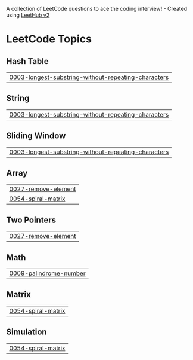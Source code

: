 A collection of LeetCode questions to ace the coding interview! - Created using [LeetHub v2](https://github.com/arunbhardwaj/LeetHub-2.0)
<!---LeetCode Topics Start-->
# LeetCode Topics
## Hash Table
|  |
| ------- |
| [0003-longest-substring-without-repeating-characters](https://github.com/Ahrakshith/DSA-Repo/tree/master/0003-longest-substring-without-repeating-characters) |
## String
|  |
| ------- |
| [0003-longest-substring-without-repeating-characters](https://github.com/Ahrakshith/DSA-Repo/tree/master/0003-longest-substring-without-repeating-characters) |
## Sliding Window
|  |
| ------- |
| [0003-longest-substring-without-repeating-characters](https://github.com/Ahrakshith/DSA-Repo/tree/master/0003-longest-substring-without-repeating-characters) |
## Array
|  |
| ------- |
| [0027-remove-element](https://github.com/Ahrakshith/DSA-Repo/tree/master/0027-remove-element) |
| [0054-spiral-matrix](https://github.com/Ahrakshith/DSA-Repo/tree/master/0054-spiral-matrix) |
## Two Pointers
|  |
| ------- |
| [0027-remove-element](https://github.com/Ahrakshith/DSA-Repo/tree/master/0027-remove-element) |
## Math
|  |
| ------- |
| [0009-palindrome-number](https://github.com/Ahrakshith/DSA-Repo/tree/master/0009-palindrome-number) |
## Matrix
|  |
| ------- |
| [0054-spiral-matrix](https://github.com/Ahrakshith/DSA-Repo/tree/master/0054-spiral-matrix) |
## Simulation
|  |
| ------- |
| [0054-spiral-matrix](https://github.com/Ahrakshith/DSA-Repo/tree/master/0054-spiral-matrix) |
<!---LeetCode Topics End-->